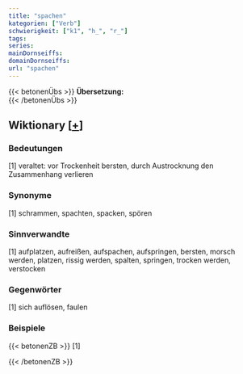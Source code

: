 ```yaml
---
title: "spachen"
kategorien: ["Verb"]
schwierigkeit: ["k1", "h_", "r_"]
tags:
series:
mainDornseiffs:
domainDornseiffs:
url: "spachen"
---
```


{{< betonenÜbs >}}
**Übersetzung:**  
{{< /betonenÜbs >}}

## Wiktionary [[+](https://de.wiktionary.org/wiki/spachen)]

### Bedeutungen
[1] veraltet: vor Trockenheit bersten, durch Austrocknung den Zusammenhang verlieren  

### Synonyme
[1] schrammen, spachten, spacken, spören  

### Sinnverwandte
[1] aufplatzen, aufreißen, aufspachen, aufspringen, bersten, morsch werden, platzen, rissig werden, spalten, springen, trocken werden, verstocken  

### Gegenwörter
[1] sich auflösen, faulen  

### Beispiele
{{< betonenZB >}}
[1]  

{{< /betonenZB >}}

